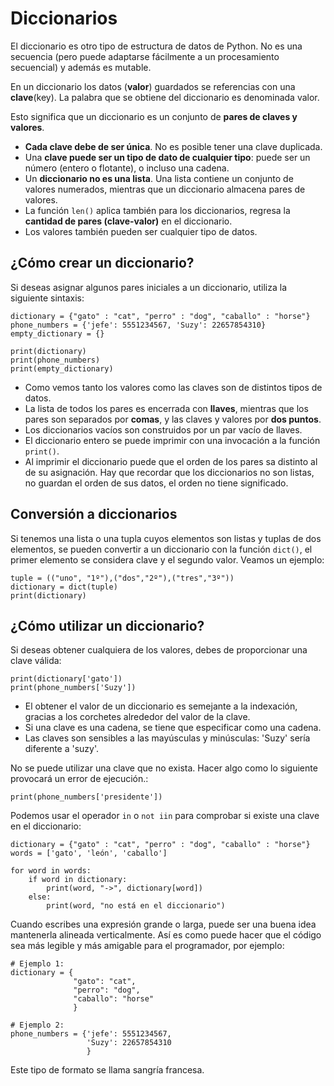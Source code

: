 # Diccionarios

El diccionario es otro tipo de estructura de datos de Python. No es una secuencia (pero puede adaptarse fácilmente a un procesamiento secuencial) y además es mutable.

En un diccionario los datos (**valor**) guardados se referencias con una **clave**(key). La palabra que se obtiene del diccionario es denominada valor.

Esto significa que un diccionario es un conjunto de **pares de claves y valores**. 

* **Cada clave debe de ser única**. No es posible tener una clave duplicada.
* Una **clave puede ser un tipo de dato de cualquier tipo**: puede ser un número (entero o flotante), o incluso una cadena.
* Un **diccionario no es una lista**. Una lista contiene un conjunto de valores numerados, mientras que un diccionario almacena pares de valores.
* La función `len()` aplica también para los diccionarios, regresa la **cantidad de pares (clave-valor)** en el diccionario.
* Los valores también pueden ser cualquier tipo de datos.

## ¿Cómo crear un diccionario?

Si deseas asignar algunos pares iniciales a un diccionario, utiliza la siguiente sintaxis:
```
dictionary = {"gato" : "cat", "perro" : "dog", "caballo" : "horse"}
phone_numbers = {'jefe': 5551234567, 'Suzy': 22657854310}
empty_dictionary = {}

print(dictionary)
print(phone_numbers)
print(empty_dictionary)
```
* Como vemos tanto los valores como las claves son de distintos tipos de datos.
* La lista de todos los pares es encerrada con **llaves**, mientras que los pares son separados por **comas**, y las claves y valores por **dos puntos**.
* Los diccionarios vacíos son construidos por un par vacío de llaves.
* El diccionario entero se puede imprimir con una invocación a la función `print()`. 
* Al imprimir el diccionario puede que el orden de los pares sa distinto al de su asignación. Hay que recordar que los diccionarios no son listas, no guardan el orden de sus datos, el orden no tiene significado.

## Conversión a diccionarios

Si tenemos una lista o una tupla cuyos elementos son listas y tuplas de dos elementos, se pueden convertir a un diccionario con la función `dict()`, el primer elemento se considera clave y el segundo valor. Veamos un ejemplo:

```
tuple = (("uno", "1º"),("dos","2º"),("tres","3º"))
dictionary = dict(tuple)
print(dictionary)
```

## ¿Cómo utilizar un diccionario?

Si deseas obtener cualquiera de los valores, debes de proporcionar una clave válida:
```
print(dictionary['gato'])
print(phone_numbers['Suzy'])
```

* El obtener el valor de un diccionario es semejante a la indexación, gracias a los corchetes alrededor del valor de la clave.
* Si una clave es una cadena, se tiene que especificar como una cadena.
* Las claves son sensibles a las mayúsculas y minúsculas: 'Suzy' sería diferente a 'suzy'.

No se puede utilizar una clave que no exista. Hacer algo como lo siguiente provocará un error de ejecución.:
```
print(phone_numbers['presidente'])
```

Podemos usar el operador `in` o `not iin` para comprobar si existe una clave en el diccionario:

```
dictionary = {"gato" : "cat", "perro" : "dog", "caballo" : "horse"}
words = ['gato', 'león', 'caballo']

for word in words:
    if word in dictionary:
        print(word, "->", dictionary[word])
    else:
        print(word, "no está en el diccionario")
```


Cuando escribes una expresión grande o larga, puede ser una buena idea mantenerla alineada verticalmente. Así es como puede hacer que el código sea más legible y más amigable para el programador, por ejemplo:
```
# Ejemplo 1:
dictionary = {
              "gato": "cat",
              "perro": "dog",
              "caballo": "horse"
              }

# Ejemplo 2:
phone_numbers = {'jefe': 5551234567,
                 'Suzy': 22657854310
                 }
```

Este tipo de formato se llama sangría francesa.

